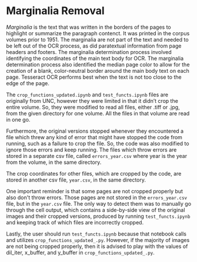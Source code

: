 # Marginalia Removal
*Marginalia* is the text that was written in the borders of the pages to highlight or summarize the paragraph contenct. It was printed in the corpus volumes prior to 1951. The marginalia are not part of the text and needed to be left out of the OCR process, as did paratextual information from page headers and footers. The marginalia determination process involved identifying the coordinates of the main text body for OCR. The marginalia determination process also identified the median page color to allow for the creation of a blank, color-neutral border around the main body text on each page. Tesseract OCR performs best when the text is not too close to the edge of the page.

The `crop_functions_updated.ipynb` and `test_functs.ipynb` files are originally from UNC, however they were limited in that it didn’t crop the entire volume. So, they were modified to read all files, either .tiff or .jpg, from the given directory for one volume. All the files in that volume are read in one go.

Furthermore, the original versions stopped whenever they encountered a file which threw any kind of error that might have stopped the code from running, such as a failure to crop the file. So, the code was also modified to ignore those errors and keep running. The files which throw errors are stored in a separate csv file, called `errors_year.csv` where year is the year from the volume, in the same directory.

The crop coordinates for other files, which are cropped by the code, are stored in another csv file, `year.csv`, in the same directory.

One important reminder is that some pages are not cropped properly but also don't throw errors. Those pages are not stored in the `errors_year.csv` file, but in the `year.csv` file. The only way to detect them was to manually go through the cell output, which contains a side-by-side view of the original images and their cropped versions, produced by running `test_functs.ipynb` and keeping track of which files are incorrectly cropped.

Lastly, the user should run `test_functs.ipynb` because that notebook calls and utilizes `crop_functions_updated_.py`. However, if the majority of images are not being cropped properly, then it is advised to play with the values of dil_iter, x_buffer, and y_buffer in `crop_functions_updated_.py`.
